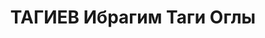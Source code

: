 ---
title: ТАГИЕВ Ибрагим Таги Оглы
description: первый секретарь Кировабадского городского комитета АКП(б)
---